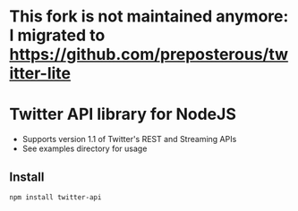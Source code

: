 # This fork is not maintained anymore: I migrated to https://github.com/preposterous/twitter-lite

# Twitter API library for NodeJS

* Supports version 1.1 of Twitter's REST and Streaming APIs
* See examples directory for usage


## Install

`npm install twitter-api`
